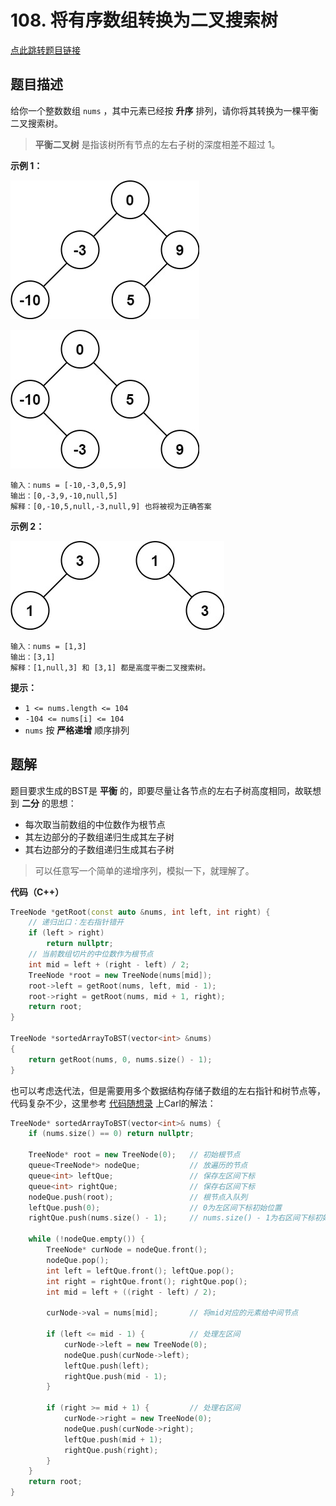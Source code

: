 # 108. 将有序数组转换为二叉搜索树

[点此跳转题目链接](https://leetcode.cn/problems/convert-sorted-array-to-binary-search-tree/description/)

## 题目描述

给你一个整数数组 `nums` ，其中元素已经按 **升序** 排列，请你将其转换为一棵平衡二叉搜索树。

> **平衡二叉树** 是指该树所有节点的左右子树的深度相差不超过 1。



**示例 1：**

![img](./btree1.jpg)

![img](./btree2.jpg)

```
输入：nums = [-10,-3,0,5,9]
输出：[0,-3,9,-10,null,5]
解释：[0,-10,5,null,-3,null,9] 也将被视为正确答案
```

**示例 2：**

![img](./btree.jpg)

```
输入：nums = [1,3]
输出：[3,1]
解释：[1,null,3] 和 [3,1] 都是高度平衡二叉搜索树。
```

 

**提示：**

- `1 <= nums.length <= 104`
- `-104 <= nums[i] <= 104`
- `nums` 按 **严格递增** 顺序排列



## 题解

题目要求生成的BST是 **平衡** 的，即要尽量让各节点的左右子树高度相同，故联想到 **二分** 的思想：

- 每次取当前数组的中位数作为根节点
- 其左边部分的子数组递归生成其左子树
- 其右边部分的子数组递归生成其右子树

>  可以任意写一个简单的递增序列，模拟一下，就理解了。

**代码（C++）**

```cpp
TreeNode *getRoot(const auto &nums, int left, int right) {
    // 递归出口：左右指针错开
    if (left > right)
        return nullptr;
    // 当前数组切片的中位数作为根节点
    int mid = left + (right - left) / 2;
    TreeNode *root = new TreeNode(nums[mid]);
    root->left = getRoot(nums, left, mid - 1);
    root->right = getRoot(nums, mid + 1, right);
    return root;
}

TreeNode *sortedArrayToBST(vector<int> &nums)
{
    return getRoot(nums, 0, nums.size() - 1);
}
```

也可以考虑迭代法，但是需要用多个数据结构存储子数组的左右指针和树节点等，代码复杂不少，这里参考 [代码随想录](https://programmercarl.com/0108.将有序数组转换为二叉搜索树.html#思路) 上Carl的解法：

```cpp
TreeNode* sortedArrayToBST(vector<int>& nums) {
    if (nums.size() == 0) return nullptr;

    TreeNode* root = new TreeNode(0);   // 初始根节点
    queue<TreeNode*> nodeQue;           // 放遍历的节点
    queue<int> leftQue;                 // 保存左区间下标
    queue<int> rightQue;                // 保存右区间下标
    nodeQue.push(root);                 // 根节点入队列
    leftQue.push(0);                    // 0为左区间下标初始位置
    rightQue.push(nums.size() - 1);     // nums.size() - 1为右区间下标初始位置

    while (!nodeQue.empty()) {
        TreeNode* curNode = nodeQue.front();
        nodeQue.pop();
        int left = leftQue.front(); leftQue.pop();
        int right = rightQue.front(); rightQue.pop();
        int mid = left + ((right - left) / 2);

        curNode->val = nums[mid];       // 将mid对应的元素给中间节点

        if (left <= mid - 1) {          // 处理左区间
            curNode->left = new TreeNode(0);
            nodeQue.push(curNode->left);
            leftQue.push(left);
            rightQue.push(mid - 1);
        }

        if (right >= mid + 1) {         // 处理右区间
            curNode->right = new TreeNode(0);
            nodeQue.push(curNode->right);
            leftQue.push(mid + 1);
            rightQue.push(right);
        }
    }
    return root;
}
```


